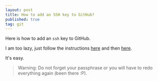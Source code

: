 ```yaml
---
layout: post
title: How to add an SSH key to GitHub?
published: true
tag: git
---
```


Here is how to add an `ssh` key to GitHub.

I am too lazy, just follow the instructions [here](https://docs.github.com/en/github/authenticating-to-github/connecting-to-github-with-ssh/generating-a-new-ssh-key-and-adding-it-to-the-ssh-agent) and then [here](https://docs.github.com/en/github/authenticating-to-github/connecting-to-github-with-ssh/adding-a-new-ssh-key-to-your-github-account).

It's easy. 

> Warning: Do not forget your passphrase or you will have to redo everything again (been there :P).
